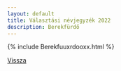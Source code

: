```yaml
---
layout: default
title: Választási névjegyzék 2022
description: Berekfürdő
---
```


{% include Berekfuuxrdooxx.html %}

[Vissza](./)